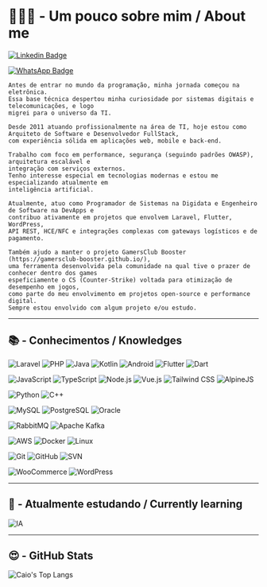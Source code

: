 # 👨🏻‍💻 - Um pouco sobre mim / About me

[![Linkedin Badge](https://img.shields.io/badge/-LinkedIn-blue?style=for-the-badge&logo=Linkedin&logoColor=white&link=https://www.linkedin.com/in/caio-felipe-363012135/)](https://www.linkedin.com/in/caio-felipe-363012135/)

[![WhatsApp Badge](https://img.shields.io/badge/-WhatsApp-25D366?style=for-the-badge&logo=whatsapp&logoColor=white&link=https://wa.me/5541997183062)](https://wa.me/5541997183062)

```
Antes de entrar no mundo da programação, minha jornada começou na eletrônica.
Essa base técnica despertou minha curiosidade por sistemas digitais e telecomunicações, e logo 
migrei para o universo da TI.

Desde 2011 atuando profissionalmente na área de TI, hoje estou como Arquiteto de Software e Desenvolvedor FullStack,
com experiência sólida em aplicações web, mobile e back-end.

Trabalho com foco em performance, segurança (seguindo padrões OWASP), arquitetura escalável e
integração com serviços externos.
Tenho interesse especial em tecnologias modernas e estou me especializando atualmente em
inteligência artificial.

Atualmente, atuo como Programador de Sistemas na Digidata e Engenheiro de Software na DevApps e
contribuo ativamente em projetos que envolvem Laravel, Flutter, WordPress,
API REST, HCE/NFC e integrações complexas com gateways logísticos e de pagamento.

Também ajudo a manter o projeto GamersClub Booster (https://gamersclub-booster.github.io/),
uma ferramenta desenvolvida pela comunidade na qual tive o prazer de conhecer dentro dos games
espeficiamente o CS (Counter-Strike) voltada para otimização de desempenho em jogos,
como parte do meu envolvimento em projetos open-source e performance digital.
Sempre estou envolvido com algum projeto e/ou estudo.
```

---

## 📚 - Conhecimentos / Knowledges

![Laravel](https://img.shields.io/badge/-Laravel-000?style=for-the-badge&logo=laravel)
![PHP](https://img.shields.io/badge/-PHP-000?style=for-the-badge&logo=php)
![Java](https://img.shields.io/badge/-Java-000?style=for-the-badge&logo=openjdk)
![Kotlin](https://img.shields.io/badge/-Kotlin-000?style=for-the-badge&logo=kotlin)
![Android](https://img.shields.io/badge/-Android-000?style=for-the-badge&logo=android)
![Flutter](https://img.shields.io/badge/-Flutter-000?style=for-the-badge&logo=flutter)
![Dart](https://img.shields.io/badge/-Dart-000?style=for-the-badge&logo=dart)

![JavaScript](https://img.shields.io/badge/-JavaScript-000?style=for-the-badge&logo=javascript)
![TypeScript](https://img.shields.io/badge/-TypeScript-000?style=for-the-badge&logo=typescript)
![Node.js](https://img.shields.io/badge/-Node.js-000?style=for-the-badge&logo=node.js)
![Vue.js](https://img.shields.io/badge/-Vue.js-000?style=for-the-badge&logo=vue.js)
![Tailwind CSS](https://img.shields.io/badge/-TailwindCSS-000?style=for-the-badge&logo=tailwind-css)
![AlpineJS](https://img.shields.io/badge/-AlpineJS-000?style=for-the-badge&logo=alpine.js)

![Python](https://img.shields.io/badge/-Python-000?style=for-the-badge&logo=python)
![C++](https://img.shields.io/badge/-C++-000?style=for-the-badge&logo=c%2b%2b)

![MySQL](https://img.shields.io/badge/-MySQL-000?style=for-the-badge&logo=mysql)
![PostgreSQL](https://img.shields.io/badge/-PostgreSQL-000?style=for-the-badge&logo=postgresql)
![Oracle](https://img.shields.io/badge/-OracleDB-000?style=for-the-badge&logo=oracle)

![RabbitMQ](https://img.shields.io/badge/-RabbitMQ-000?style=for-the-badge&logo=rabbitmq)
![Apache Kafka](https://img.shields.io/badge/-Kafka-000?style=for-the-badge&logo=apache-kafka)

![AWS](https://img.shields.io/badge/-AWS-000?style=for-the-badge&logo=amazon-aws)
![Docker](https://img.shields.io/badge/-Docker-000?style=for-the-badge&logo=docker)
![Linux](https://img.shields.io/badge/-Linux-000?style=for-the-badge&logo=linux)

![Git](https://img.shields.io/badge/-Git-000?style=for-the-badge&logo=git)
![GitHub](https://img.shields.io/badge/-GitHub-000?style=for-the-badge&logo=github)
![SVN](https://img.shields.io/badge/-SVN-000?style=for-the-badge&logo=subversion)

![WooCommerce](https://img.shields.io/badge/-WooCommerce-000?style=for-the-badge&logo=woocommerce)
![WordPress](https://img.shields.io/badge/-WordPress-000?style=for-the-badge&logo=wordpress)

---

## 📖 - Atualmente estudando / Currently learning

![IA](https://img.shields.io/badge/Inteligência%20Artificial-000?style=for-the-badge&logo=brain&logoColor=white)

---

## 😍 - GitHub Stats

![Caio's Top Langs](https://github-readme-stats.vercel.app/api/top-langs/?username=caiofelipe-dev&layout=compact&theme=tokyonight)

